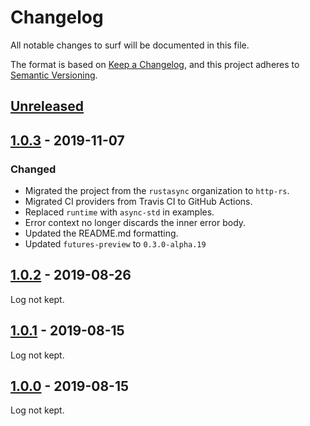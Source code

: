 # Changelog

All notable changes to surf will be documented in this file.

The format is based on [Keep a Changelog](https://keepachangelog.com/en/1.0.0/),
and this project adheres to [Semantic Versioning](https://book.async.rs/overview/stability-guarantees.html).

## [Unreleased]

## [1.0.3] - 2019-11-07

### Changed

- Migrated the project from the `rustasync` organization to `http-rs`.
- Migrated CI providers from Travis CI to GitHub Actions.
- Replaced `runtime` with `async-std` in examples.
- Error context no longer discards the inner error body.
- Updated the README.md formatting.
- Updated `futures-preview` to `0.3.0-alpha.19`

## [1.0.2] - 2019-08-26

Log not kept.

## [1.0.1] - 2019-08-15

Log not kept.


## [1.0.0] - 2019-08-15

Log not kept.

[Unreleased]: https://github.com/http-rs/tide/compare/v1.0.3...HEAD
[1.0.3]: https://github.com/http-rs/tide/compare/v1.0.2...v1.0.3
[1.0.2]: https://github.com/http-rs/tide/compare/v1.0.1...v1.0.2
[1.0.1]: https://github.com/http-rs/tide/compare/v1.0.0...v1.0.1
[1.0.0]: https://github.com/http-rs/tide/compare/v1.0.0
